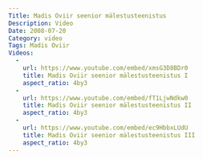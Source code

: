 ```yaml
---
Title: Madis Oviir seenior mälestusteenistus
Description: Video
Date: 2008-07-20
Category: video
Tags: Madis Oviir
Videos:
  -
    url: https://www.youtube.com/embed/xmsG3D8BDr0
    title: Madis Oviir seenior mälestusteenistus I
    aspect_ratio: 4by3
  -
    url: https://www.youtube.com/embed/fT1LjwNdkw0
    title: Madis Oviir seenior mälestusteenistus II
    aspect_ratio: 4by3
  -
    url: https://www.youtube.com/embed/ec9HbbxLUdU
    title: Madis Oviir seenior mälestusteenistus III
    aspect_ratio: 4by3
---
```

